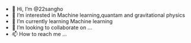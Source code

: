- 👋 Hi, I’m @22sangho
- 👀 I’m interested in Machine learning,quantam and gravitational physics
- 🌱 I’m currently learning Machine learning
- 💞️ I’m looking to collaborate on ...
- 📫 How to reach me ...

<!---
22sangho/22sangho is a ✨ special ✨ repository because its `README.md` (this file) appears on your GitHub profile.
You can click the Preview link to take a look at your changes.
--->
